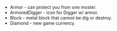 * Armor - can protect you from one moster.
* ArmoredDigger - icon for Digger w/ armor.
* Block - metal block that cannot be dig or destroy.
* Diamond - new game currency.
